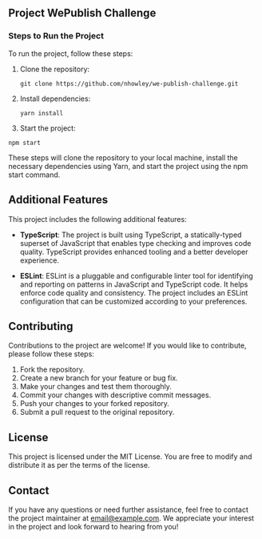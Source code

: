 ## Project WePublish Challenge

### Steps to Run the Project

To run the project, follow these steps:

1. Clone the repository:

   ```shell
   git clone https://github.com/nhowley/we-publish-challenge.git

   ```

2. Install dependencies:

   ```shell
   yarn install

   ```

3. Start the project:

```shell
npm start
```

These steps will clone the repository to your local machine, install the necessary dependencies using Yarn, and start the project using the npm start command.

## Additional Features

This project includes the following additional features:

- **TypeScript**: The project is built using TypeScript, a statically-typed superset of JavaScript that enables type checking and improves code quality. TypeScript provides enhanced tooling and a better developer experience.

- **ESLint**: ESLint is a pluggable and configurable linter tool for identifying and reporting on patterns in JavaScript and TypeScript code. It helps enforce code quality and consistency. The project includes an ESLint configuration that can be customized according to your preferences.

## Contributing

Contributions to the project are welcome! If you would like to contribute, please follow these steps:

1. Fork the repository.
2. Create a new branch for your feature or bug fix.
3. Make your changes and test them thoroughly.
4. Commit your changes with descriptive commit messages.
5. Push your changes to your forked repository.
6. Submit a pull request to the original repository.

## License

This project is licensed under the MIT License. You are free to modify and distribute it as per the terms of the license.

## Contact

If you have any questions or need further assistance, feel free to contact the project maintainer at email@example.com. We appreciate your interest in the project and look forward to hearing from you!
